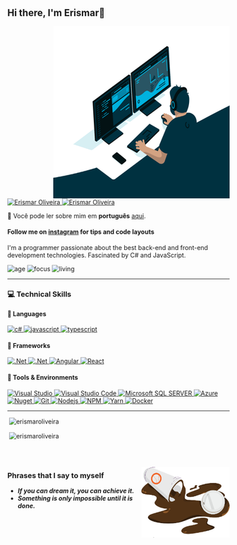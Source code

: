 ## Hi there, I'm Erismar👋

<img
	src="https://github.com/erismaroliveira/erismaroliveira/blob/main/ativos/code.gif?raw=true"
	width="400px"
	height="390px"
	align="right"
/>

<!--
[![Site Badge](https://img.shields.io/badge/%20-site%20pessoal-blueviolet)](https://site/)
-->

<a href="https://www.linkedin.com/in/erismar-oliveirapro">
      <img alt="Erismar Oliveira" src="https://img.shields.io/badge/Erismar%20Oliveira-0078D4?style=for-the-badge&logo=Linkedin&logoColor=white" />
</a>
<a href="mailto:erismarpro@hotmail.com">
      <img alt="Erismar Oliveira" src="https://img.shields.io/badge/Microsoft_Outlook-0078D4?style=for-the-badge&logo=microsoft-outlook&logoColor=white" />
</a>

🔡 Você pode ler sobre mim em <b>português</b> [aqui](https://github.com/erismaroliveira/erismaroliveira/blob/master/README.pt-br.md).

#### Follow me on [instagram](https://www.instagram.com/escolabackend/) for tips and code layouts

I'm a programmer passionate about the best back-end and front-end development technologies. Fascinated by C# and JavaScript.

![age](https://img.shields.io/badge/age-28-blue)
![focus](https://img.shields.io/badge/focus-FullStack-brightgreen)
![living](https://img.shields.io/badge/country-Brazil-3c9)

---

### :computer: Technical Skills

#### :speech_balloon: Languages

<!--
<img
	src="https://github.com/erismaroliveira/erismaroliveira/blob/main/ativos/product_iteration.svg?raw=true"
	width="400px"
	height="390px"
	align="right"
/>
-->
<a href="#">
      <img alt="c#" src="https://img.shields.io/badge/C%23-239120?style=for-the-badge&logo=c-sharp&logoColor=white" />
</a>
<a href="#">
      <img alt="javascript" src="https://img.shields.io/badge/JavaScript-F7DF1E.svg?style=for-the-badge&logo=javascript&logoColor=white" />
</a>
<a href="#">
      <img alt="typescript" src="https://img.shields.io/badge/typescript-1E84D0.svg?style=for-the-badge&logo=typescript&logoColor=white" />
</a>

#### :hammer: Frameworks

<a href="#">
      <img alt=".Net" src="https://img.shields.io/badge/ASP.NET-512BD4?style=for-the-badge&logo=dotnet&logoColor=white" />
</a>
<a href="#">
      <img alt=".Net" src="https://img.shields.io/badge/ASP.NET%20Core-512BD4?style=for-the-badge&logo=dotnet&logoColor=white" />
</a>
<a href="#">
      <img alt="Angular" src="https://img.shields.io/badge/Angular-DD0031?style=for-the-badge&logo=angular&logoColor=white" />
</a>
<a href="#">
      <img alt="React" src="https://img.shields.io/badge/React-20232A?style=for-the-badge&logo=react&logoColor=61DAFB" />
</a>

#### :wrench: Tools & Environments

<a href="#">
      <img alt="Visual Studio" src="https://img.shields.io/badge/Visual_Studio-5C2D91?style=for-the-badge&logo=visual%20studio&logoColor=white" />
</a>
<a href="#">
      <img alt="Visual Studio Code" src="https://img.shields.io/badge/Visual_Studio_Code-0078D4?style=for-the-badge&logo=visual%20studio%20code&logoColor=white" />
</a>
<a href="#">
      <img alt="Microsoft SQL SERVER" src="https://img.shields.io/badge/Microsoft_SQL_Server-CC2927?style=for-the-badge&logo=microsoft-sql-server&logoColor=white" />
</a>
<a href="#">
      <img alt="Azure" src="https://img.shields.io/badge/Microsoft_Azure-0089D6?style=for-the-badge&logo=microsoft-azure&logoColor=white" />
</a>
<a href="#">
      <img alt="Nuget" src="https://img.shields.io/badge/NuGet-004880?style=for-the-badge&logo=nuget&logoColor=white" />
</a>
<a href="#">
      <img alt="Git" src="https://img.shields.io/badge/Git-F05032.svg?style=for-the-badge&logo=git&logoColor=white" />
</a>
<a href="#">
      <img alt="Nodejs" src="https://img.shields.io/badge/node-339933.svg?style=for-the-badge&logo=node.js&logoColor=white" />
</a>
<a href="#">
      <img alt="NPM" src="https://img.shields.io/badge/NPM-CB3837.svg?style=for-the-badge&logo=npm&logoColor=white" />
</a>
<a href="#">
      <img alt="Yarn" src="https://img.shields.io/badge/Yarn-2C8EBB.svg?style=for-the-badge&logo=yarn&logoColor=white" />
</a>
<a href="#">
      <img alt="Docker" src="https://img.shields.io/badge/Docker-2CA5E0?style=for-the-badge&logo=docker&logoColor=white" />
</a>

---

<p>&nbsp;<img align="center" src="https://github-readme-stats.vercel.app/api?username=erismaroliveira&show_icons=true&theme=blue-green&locale=en" alt="erismaroliveira" /></p>

<p>&nbsp;<img align="center" src="https://github-readme-streak-stats.herokuapp.com/?user=erismaroliveira&theme=blue-green" alt="erismaroliveira" /></p>
</br>
</br>

<img
	src="https://github.com/erismaroliveira/erismaroliveira/blob/main/ativos/adornment-5.png?raw=true"
	width="200px"
	height="160px"
	align="right"
/>

### Phrases that I say to myself

- **_If you can dream it, you can achieve it._**
- **_Something is only impossible until it is done._**
